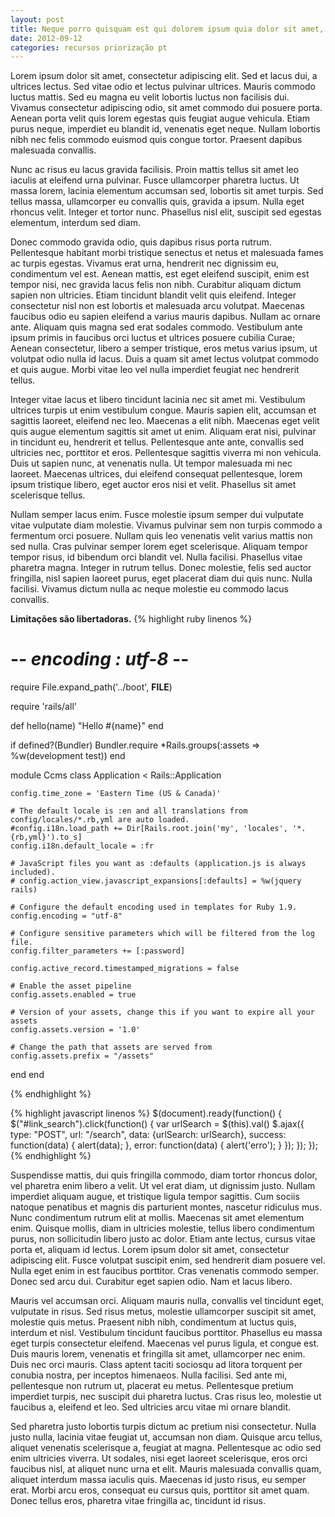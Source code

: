 ```yaml
---
layout: post
title: Neque porro quisquam est qui dolorem ipsum quia dolor sit amet, consectetur, adipisci velit...
date: 2012-09-12
categories: recursos priorização pt
---
```


Lorem ipsum dolor sit amet, consectetur adipiscing elit. Sed et lacus dui, a ultrices lectus. Sed vitae odio et lectus pulvinar ultrices. Mauris commodo luctus mattis. Sed eu magna eu velit lobortis luctus non facilisis dui. Vivamus consectetur adipiscing odio, sit amet commodo dui posuere porta. Aenean porta velit quis lorem egestas quis feugiat augue vehicula. Etiam purus neque, imperdiet eu blandit id, venenatis eget neque. Nullam lobortis nibh nec felis commodo euismod quis congue tortor. Praesent dapibus malesuada convallis.

<!-- more start -->

Nunc ac risus eu lacus gravida facilisis. Proin mattis tellus sit amet leo iaculis at eleifend urna pulvinar. Fusce ullamcorper pharetra luctus. Ut massa lorem, lacinia elementum accumsan sed, lobortis sit amet turpis. Sed tellus massa, ullamcorper eu convallis quis, gravida a ipsum. Nulla eget rhoncus velit. Integer et tortor nunc. Phasellus nisl elit, suscipit sed egestas elementum, interdum sed diam.

Donec commodo gravida odio, quis dapibus risus porta rutrum. Pellentesque habitant morbi tristique senectus et netus et malesuada fames ac turpis egestas. Vivamus erat urna, hendrerit nec dignissim eu, condimentum vel est. Aenean mattis, est eget eleifend suscipit, enim est tempor nisi, nec gravida lacus felis non nibh. Curabitur aliquam dictum sapien non ultricies. Etiam tincidunt blandit velit quis eleifend. Integer consectetur nisl non est lobortis et malesuada arcu volutpat. Maecenas faucibus odio eu sapien eleifend a varius mauris dapibus. Nullam ac ornare ante. Aliquam quis magna sed erat sodales commodo. Vestibulum ante ipsum primis in faucibus orci luctus et ultrices posuere cubilia Curae; Aenean consectetur, libero a semper tristique, eros metus varius ipsum, ut volutpat odio nulla id lacus. Duis a quam sit amet lectus volutpat commodo et quis augue. Morbi vitae leo vel nulla imperdiet feugiat nec hendrerit tellus.

Integer vitae lacus et libero tincidunt lacinia nec sit amet mi. Vestibulum ultrices turpis ut enim vestibulum congue. Mauris sapien elit, accumsan et sagittis laoreet, eleifend nec leo. Maecenas a elit nibh. Maecenas eget velit quis augue elementum sagittis sit amet ut enim. Aliquam erat nisi, pulvinar in tincidunt eu, hendrerit et tellus. Pellentesque ante ante, convallis sed ultricies nec, porttitor et eros. Pellentesque sagittis viverra mi non vehicula. Duis ut sapien nunc, at venenatis nulla. Ut tempor malesuada mi nec laoreet. Maecenas ultrices, dui eleifend consequat pellentesque, lorem ipsum tristique libero, eget auctor eros nisi et velit. Phasellus sit amet scelerisque tellus.

Nullam semper lacus enim. Fusce molestie ipsum semper dui vulputate vitae vulputate diam molestie. Vivamus pulvinar sem non turpis commodo a fermentum orci posuere. Nullam quis leo venenatis velit varius mattis non sed nulla. Cras pulvinar semper lorem eget scelerisque. Aliquam tempor tempor risus, id bibendum orci blandit vel. Nulla facilisi. Phasellus vitae pharetra magna. Integer in rutrum tellus. Donec molestie, felis sed auctor fringilla, nisl sapien laoreet purus, eget placerat diam dui quis nunc. Nulla facilisi. Vivamus dictum nulla ac neque molestie eu commodo lacus convallis.


**Limitações são libertadoras.**
{% highlight ruby linenos %}
# -*- encoding : utf-8 -*-
require File.expand_path('../boot', __FILE__)

require 'rails/all'

def hello(name)
  "Hello #{name}"
end

if defined?(Bundler)
  Bundler.require *Rails.groups(:assets => %w(development test))
end

module Ccms
  class Application < Rails::Application
    
    config.time_zone = 'Eastern Time (US & Canada)'

    # The default locale is :en and all translations from config/locales/*.rb,yml are auto loaded.
    #config.i18n.load_path += Dir[Rails.root.join('my', 'locales', '*.{rb,yml}').to_s]
    config.i18n.default_locale = :fr

    # JavaScript files you want as :defaults (application.js is always included).
    # config.action_view.javascript_expansions[:defaults] = %w(jquery rails)

    # Configure the default encoding used in templates for Ruby 1.9.
    config.encoding = "utf-8"

    # Configure sensitive parameters which will be filtered from the log file.
    config.filter_parameters += [:password]
    
    config.active_record.timestamped_migrations = false
    
    # Enable the asset pipeline
    config.assets.enabled = true
    
    # Version of your assets, change this if you want to expire all your assets
    config.assets.version = '1.0'
    
    # Change the path that assets are served from
    config.assets.prefix = "/assets"
    
   
    
  end
end

{% endhighlight %}

{% highlight javascript linenos %}
$(document).ready(function() {
    $("#link_search").click(function() {
        var urlSearch = $(this).val()
        $.ajax({
            type: "POST",
            url: "/search",
            data: {urlSearch: urlSearch},
            success: function(data) {
                alert(data);
            },
            error: function(data) {
                alert('erro');
            }
        });
    });
});
{% endhighlight %}

Suspendisse mattis, dui quis fringilla commodo, diam tortor rhoncus dolor, vel pharetra enim libero a velit. Ut vel erat diam, ut dignissim justo. Nullam imperdiet aliquam augue, et tristique ligula tempor sagittis. Cum sociis natoque penatibus et magnis dis parturient montes, nascetur ridiculus mus. Nunc condimentum rutrum elit at mollis. Maecenas sit amet elementum enim. Quisque mollis, diam in ultricies molestie, tellus libero condimentum purus, non sollicitudin libero justo ac dolor. Etiam ante lectus, cursus vitae porta et, aliquam id lectus. Lorem ipsum dolor sit amet, consectetur adipiscing elit. Fusce volutpat suscipit enim, sed hendrerit diam posuere vel. Nulla eget enim in est faucibus porttitor. Cras venenatis commodo semper. Donec sed arcu dui. Curabitur eget sapien odio. Nam et lacus libero.

Mauris vel accumsan orci. Aliquam mauris nulla, convallis vel tincidunt eget, vulputate in risus. Sed risus metus, molestie ullamcorper suscipit sit amet, molestie quis metus. Praesent nibh nibh, condimentum at luctus quis, interdum et nisl. Vestibulum tincidunt faucibus porttitor. Phasellus eu massa eget turpis consectetur eleifend. Maecenas vel purus ligula, et congue est. Duis mauris lorem, venenatis et fringilla sit amet, ullamcorper nec enim. Duis nec orci mauris. Class aptent taciti sociosqu ad litora torquent per conubia nostra, per inceptos himenaeos. Nulla facilisi. Sed ante mi, pellentesque non rutrum ut, placerat eu metus. Pellentesque pretium imperdiet turpis, nec suscipit dui pharetra luctus. Cras risus leo, molestie ut faucibus a, eleifend et leo. Sed ultricies arcu vitae mi ornare blandit.

Sed pharetra justo lobortis turpis dictum ac pretium nisi consectetur. Nulla justo nulla, lacinia vitae feugiat ut, accumsan non diam. Quisque arcu tellus, aliquet venenatis scelerisque a, feugiat at magna. Pellentesque ac odio sed enim ultricies viverra. Ut sodales, nisi eget laoreet scelerisque, eros orci faucibus nisl, at aliquet nunc urna et elit. Mauris malesuada convallis quam, aliquet interdum massa iaculis quis. Maecenas id justo risus, eu semper erat. Morbi arcu eros, consequat eu cursus quis, porttitor sit amet quam. Donec tellus eros, pharetra vitae fringilla ac, tincidunt id risus.

<!-- more end -->
